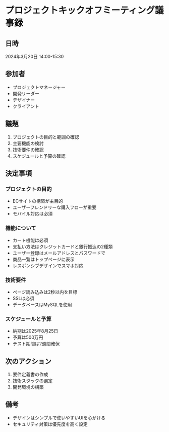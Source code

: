 # プロジェクトキックオフミーティング議事録

## 日時
2024年3月20日 14:00-15:30

## 参加者
- プロジェクトマネージャー
- 開発リーダー
- デザイナー
- クライアント

## 議題
1. プロジェクトの目的と範囲の確認
2. 主要機能の検討
3. 技術要件の確認
4. スケジュールと予算の確認

## 決定事項

### プロジェクトの目的
- ECサイトの構築が主目的
- ユーザーフレンドリーな購入フローが重要
- モバイル対応は必須

### 機能について
- カート機能は必須
- 支払い方法はクレジットカードと銀行振込の2種類
- ユーザー登録はメールアドレスとパスワードで
- 商品一覧はトップページに表示
- レスポンシブデザインでスマホ対応

### 技術要件
- ページ読み込みは2秒以内を目標
- SSLは必須
- データベースはMySQLを使用

### スケジュールと予算
- 納期は2025年8月25日
- 予算は500万円
- テスト期間は2週間確保

## 次のアクション
1. 要件定義書の作成
2. 技術スタックの選定
3. 開発環境の構築

## 備考
- デザインはシンプルで使いやすいUIを心がける
- セキュリティ対策は優先度を高く設定
